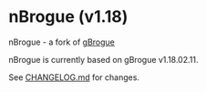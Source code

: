 
# nBrogue (v1.18)

nBrogue - a fork of [gBrogue](https://github.com/0xFireball/nBrogue)

nBrogue is currently based on gBrogue v1.18.02.11.

See [CHANGELOG.md](CHANGELOG.md) for changes.
